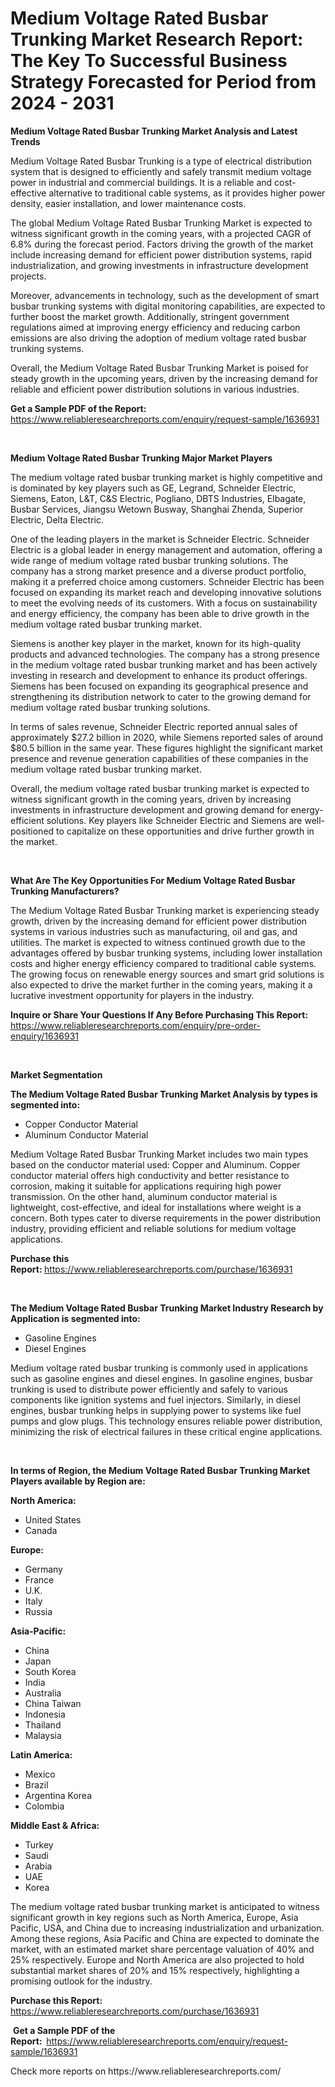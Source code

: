 <p><h1>Medium Voltage Rated Busbar Trunking Market Research Report: The Key To Successful Business Strategy Forecasted for Period from 2024 - 2031</h1></p><p><strong>Medium Voltage Rated Busbar Trunking Market Analysis and Latest Trends</strong></p>
<p><p>Medium Voltage Rated Busbar Trunking is a type of electrical distribution system that is designed to efficiently and safely transmit medium voltage power in industrial and commercial buildings. It is a reliable and cost-effective alternative to traditional cable systems, as it provides higher power density, easier installation, and lower maintenance costs.</p><p>The global Medium Voltage Rated Busbar Trunking Market is expected to witness significant growth in the coming years, with a projected CAGR of 6.8% during the forecast period. Factors driving the growth of the market include increasing demand for efficient power distribution systems, rapid industrialization, and growing investments in infrastructure development projects.</p><p>Moreover, advancements in technology, such as the development of smart busbar trunking systems with digital monitoring capabilities, are expected to further boost the market growth. Additionally, stringent government regulations aimed at improving energy efficiency and reducing carbon emissions are also driving the adoption of medium voltage rated busbar trunking systems.</p><p>Overall, the Medium Voltage Rated Busbar Trunking Market is poised for steady growth in the upcoming years, driven by the increasing demand for reliable and efficient power distribution solutions in various industries.</p></p>
<p><strong>Get a Sample PDF of the Report:&nbsp;</strong> <a href="https://www.reliableresearchreports.com/enquiry/request-sample/1636931">https://www.reliableresearchreports.com/enquiry/request-sample/1636931</a></p>
<p>&nbsp;</p>
<p><strong>Medium Voltage Rated Busbar Trunking Major Market Players</strong></p>
<p><p>The medium voltage rated busbar trunking market is highly competitive and is dominated by key players such as GE, Legrand, Schneider Electric, Siemens, Eaton, L&T, C&S Electric, Pogliano, DBTS Industries, Elbagate, Busbar Services, Jiangsu Wetown Busway, Shanghai Zhenda, Superior Electric, Delta Electric.</p><p>One of the leading players in the market is Schneider Electric. Schneider Electric is a global leader in energy management and automation, offering a wide range of medium voltage rated busbar trunking solutions. The company has a strong market presence and a diverse product portfolio, making it a preferred choice among customers. Schneider Electric has been focused on expanding its market reach and developing innovative solutions to meet the evolving needs of its customers. With a focus on sustainability and energy efficiency, the company has been able to drive growth in the medium voltage rated busbar trunking market.</p><p>Siemens is another key player in the market, known for its high-quality products and advanced technologies. The company has a strong presence in the medium voltage rated busbar trunking market and has been actively investing in research and development to enhance its product offerings. Siemens has been focused on expanding its geographical presence and strengthening its distribution network to cater to the growing demand for medium voltage rated busbar trunking solutions.</p><p>In terms of sales revenue, Schneider Electric reported annual sales of approximately $27.2 billion in 2020, while Siemens reported sales of around $80.5 billion in the same year. These figures highlight the significant market presence and revenue generation capabilities of these companies in the medium voltage rated busbar trunking market.</p><p>Overall, the medium voltage rated busbar trunking market is expected to witness significant growth in the coming years, driven by increasing investments in infrastructure development and growing demand for energy-efficient solutions. Key players like Schneider Electric and Siemens are well-positioned to capitalize on these opportunities and drive further growth in the market.</p></p>
<p>&nbsp;</p>
<p><strong>What Are The Key Opportunities For Medium Voltage Rated Busbar Trunking Manufacturers?</strong></p>
<p><p>The Medium Voltage Rated Busbar Trunking market is experiencing steady growth, driven by the increasing demand for efficient power distribution systems in various industries such as manufacturing, oil and gas, and utilities. The market is expected to witness continued growth due to the advantages offered by busbar trunking systems, including lower installation costs and higher energy efficiency compared to traditional cable systems. The growing focus on renewable energy sources and smart grid solutions is also expected to drive the market further in the coming years, making it a lucrative investment opportunity for players in the industry.</p></p>
<p><strong>Inquire or Share Your Questions If Any Before Purchasing This Report:</strong> <a href="https://www.reliableresearchreports.com/enquiry/pre-order-enquiry/1636931">https://www.reliableresearchreports.com/enquiry/pre-order-enquiry/1636931</a></p>
<p>&nbsp;</p>
<p><strong>Market Segmentation</strong></p>
<p><strong>The Medium Voltage Rated Busbar Trunking Market Analysis by types is segmented into:</strong></p>
<p><ul><li>Copper Conductor Material</li><li>Aluminum Conductor Material</li></ul></p>
<p><p>Medium Voltage Rated Busbar Trunking Market includes two main types based on the conductor material used: Copper and Aluminum. Copper conductor material offers high conductivity and better resistance to corrosion, making it suitable for applications requiring high power transmission. On the other hand, aluminum conductor material is lightweight, cost-effective, and ideal for installations where weight is a concern. Both types cater to diverse requirements in the power distribution industry, providing efficient and reliable solutions for medium voltage applications.</p></p>
<p><strong>Purchase this Report:&nbsp;</strong><a href="https://www.reliableresearchreports.com/purchase/1636931">https://www.reliableresearchreports.com/purchase/1636931</a></p>
<p>&nbsp;</p>
<p><strong>The Medium Voltage Rated Busbar Trunking Market Industry Research by Application is segmented into:</strong></p>
<p><ul><li>Gasoline Engines</li><li>Diesel Engines</li></ul></p>
<p><p>Medium voltage rated busbar trunking is commonly used in applications such as gasoline engines and diesel engines. In gasoline engines, busbar trunking is used to distribute power efficiently and safely to various components like ignition systems and fuel injectors. Similarly, in diesel engines, busbar trunking helps in supplying power to systems like fuel pumps and glow plugs. This technology ensures reliable power distribution, minimizing the risk of electrical failures in these critical engine applications.</p></p>
<p>&nbsp;</p>
<p><strong>In terms of Region, the Medium Voltage Rated Busbar Trunking Market Players available by Region are:</strong></p>
<p>
    <p> <strong> North America: </strong>
        <ul>
            <li>United States</li>
            <li>Canada</li>
        </ul>
        </p> 
    <p> <strong> Europe: </strong>
        <ul>
            <li>Germany</li>
            <li>France</li>
            <li>U.K.</li>
            <li>Italy</li>
            <li>Russia</li>
        </ul>
        </p> 
    <p> <strong> Asia-Pacific: </strong>
        <ul>
            <li>China</li>
            <li>Japan</li>
            <li>South Korea</li>
            <li>India</li>
            <li>Australia</li>
            <li>China Taiwan</li>
            <li>Indonesia</li>
            <li>Thailand</li>
            <li>Malaysia</li>
        </ul>
        </p> 
    <p> <strong> Latin America: </strong>
        <ul>
            <li>Mexico</li>
            <li>Brazil</li>
            <li>Argentina Korea</li>
            <li>Colombia</li>
        </ul>
        </p> 
    <p> <strong> Middle East & Africa: </strong>
        <ul>
            <li>Turkey</li>
            <li>Saudi</li>
            <li>Arabia</li>
            <li>UAE</li>
            <li>Korea</li>
        </ul>
    </p>
    </p>
<p><p>The medium voltage rated busbar trunking market is anticipated to witness significant growth in key regions such as North America, Europe, Asia Pacific, USA, and China due to increasing industrialization and urbanization. Among these regions, Asia Pacific and China are expected to dominate the market, with an estimated market share percentage valuation of 40% and 25% respectively. Europe and North America are also projected to hold substantial market shares of 20% and 15% respectively, highlighting a promising outlook for the industry.</p></p>
<p><strong>Purchase this Report: </strong><a href="https://www.reliableresearchreports.com/purchase/1636931">https://www.reliableresearchreports.com/purchase/1636931</a></p>
<p>&nbsp;<strong>Get a Sample PDF of the Report:&nbsp;&nbsp;</strong><a href="https://www.reliableresearchreports.com/enquiry/request-sample/1636931">https://www.reliableresearchreports.com/enquiry/request-sample/1636931</a></p>
<p><strong></strong></p>
<p>Check more reports on https://www.reliableresearchreports.com/</p>